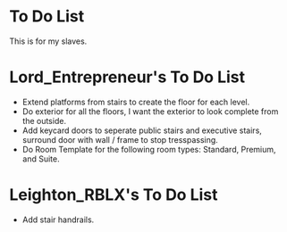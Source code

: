 # To Do List

This is for my slaves.

# Lord_Entrepreneur's To Do List
* Extend platforms from stairs to create the floor for each level.
* Do exterior for all the floors, I want the exterior to look complete from the outside.
* Add keycard doors to seperate public stairs and executive stairs, surround door with wall / frame to stop tresspassing.
* Do Room Template for the following room types: Standard, Premium, and Suite.



# Leighton_RBLX's To Do List
* Add stair handrails.
